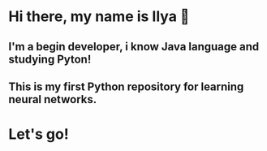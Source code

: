 # Hi there, my name is Ilya 👋

## I'm a begin developer, i know Java language and studying Pyton!

## This is my first Python repository for learning neural networks.

# Let's go!
